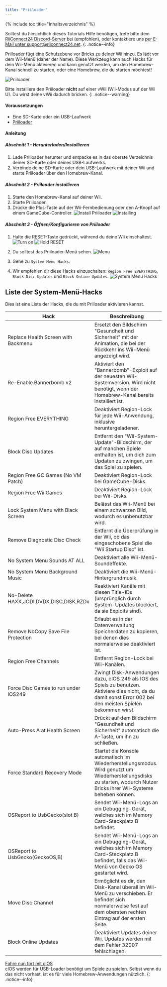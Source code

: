 ```yaml
---
title: "Priiloader"
---
```


{% include toc title="Inhaltsverzeichnis" %}

Solltest du hinsichtlich dieses Tutorials Hilfe benötigen, trete bitte dem [RiiConnect24 Discord-Server](https://discord.gg/b4Y7jfD) bei (empfohlen), oder kontaktiere uns [per E-Mail unter support@riiconnect24.net](mailto:support@riiconnect24.net).
{: .notice--info}

Priiloader fügt eine Schutzebene vor Bricks zu deiner Wii hinzu. Es lädt vor dem Wii-Menü (daher der Name). Diese Werkzeug kann auch Hacks für dein Wii-Menü aktivieren und kann genutzt werden, um den Homebrew-Kanal schnell zu starten, oder eine Homebrew, die du starten möchtest!

![Priiloader](/images/priiloader.jpg)

Bitte installiere den Priiloader **nicht** auf einer vWii (Wii-Modus auf der Wii U). Du wirst deine vWii dadurch bricken.
{: .notice--warning}

#### Voraussetzungen
* Eine SD-Karte oder ein USB-Laufwerk
* [Priiloader](/assets/files/Priiloader_v0_8_2.zip)

#### Anleitung
##### Abschnitt 1 - Herunterladen/Installieren

1. Lade Priiloader herunter und entpacke es in das oberste Verzeichnis deiner SD-Karte oder deines USB-Laufwerks.
2. Verbinde deine SD-Karte oder dein USB-Laufwerk mit deiner Wii und starte Priiloader über den Homebrew-Kanal.

##### Abschnitt 2 - Priiloader installieren

1. Starte den Homebrew-Kanal auf deiner Wii.
2. Starte Priiloader.
3. Drücke die Plus-Taste auf der Wii-Fernbedienung oder den A-Knopf auf einem GameCube-Controller. ![Install Priiloader](/images/Priiloader/2.png) ![Installing](/images/Priiloader/3.png)

##### Abschnitt 3 - Öffnen/Konfigurieren von Priiloader

1. Halte die RESET-Taste gedrückt, während du deine Wii einschaltest. ![Turn on](/images/Priiloader/5.jpg) ![Hold RESET](/images/Priiloader/4.jpg)

2. Du solltest das Priiloader-Menü sehen. ![Menu](/images/Priiloader/6.png)
3. Gehe zu `System Menu Hacks`.
4. Wir empfehlen dir diese Hacks einzuschalten: `Region Free EVERYTHING`, `Block Disc Updates` und `Block Online Updates`. ![System Menu Hacks](/images/Priiloader/7.png)

## Liste der System-Menü-Hacks

Dies ist eine Liste der Hacks, die du mit Priiloader aktivieren kannst.

| Hack                                    | Beschreibung                                                                                                                                                            |
| --------------------------------------- | ----------------------------------------------------------------------------------------------------------------------------------------------------------------------- |
| Replace Health Screen with Backmenu     | Ersetzt den Bildschirm "Gesundheit und Sicherheit" mit der Animation, die bei der Rückkehr ins Wii-Menü angezeigt wird.                                                 |
| Re-Enable Bannerbomb v2                 | Aktiviert den "Bannerbomb"-Exploit auf der neuesten Wii-Systemversion. Wird nicht benötigt, wenn der Homebrew-Kanal bereits installiert ist.                            |
| Region Free EVERYTHING                  | Deaktiviert Region-Lock für jede Wii-Anwendung, inklusive heruntergeladener.                                                                                            |
| Block Disc Updates                      | Entfernt den "Wii-System-Update"-Bildschirm, der auf manchen Spiele enthalten ist, um dich zum Updaten zu zwingen, um das Spiel zu spielen.                             |
| Region Free GC Games (No VM Patch)      | Deaktiviert Region-Lock bei GameCube-Disks.                                                                                                                             |
| Region Free Wii Games                   | Deaktiviert Region-Lock bei Wii-Disks.                                                                                                                                  |
| Lock System Menu with Black Screen      | Belässt das Wii-Menü bei einem schwarzen Bild, wodurch es unbenutzbar wird.                                                                                             |
| Remove Diagnostic Disc Check            | Entfernt die Überprüfung in der Wii, ob das eingeschobene Spiel die "Wii Startup Disc" ist.                                                                             |
| No System Menu Sounds AT ALL            | Deaktiviert alle Wii-Menü-Soundeffekte.                                                                                                                                 |
| No System Menu Background Music         | Deaktiviert die Wii-Menü-Hintergrundmusik.                                                                                                                              |
| No-Delete HAXX,JODI,DVDX,DISC,DISK,RZDx | Reaktiviert Kanäle mit diesen Title-IDs (ursprünglich durch System-Updates blockiert, da sie Exploits sind).                                                            |
| Remove NoCopy Save File Protection      | Erlaubt es in der Datenverwaltung Speicherdaten zu kopieren, bei denen dies normalerweise deaktiviert ist.                                                              |
| Region Free Channels                    | Entfernt Region-Lock bei Wii-Kanälen.                                                                                                                                   |
| Force Disc Games to run under IOS249    | Zwingt Disk-Anwendungen dazu, cIOS 249 als IOS des Spiels zu benutzen. Aktiviere dies nicht, da du damit sonst Error 002 bei den meisten Spielen bekommen wirst.        |
| Auto-Press A at Health Screen           | Drückt auf dem Bildschirm "Gesundheit und Sicherheit" automatisch die A-Taste, um ihn zu schließen.                                                                     |
| Force Standard Recovery Mode            | Startet die Konsole automatisch im Wiederherstellungsmodus. Wird genutzt um Wiederherstellungsdisks zu starten, wodurch Nutzer Bricks ihrer Wii-Systeme beheben können. |
| OSReport to UsbGecko(slot B)            | Sendet Wii-Menü-Logs an ein Debugging-Gerät, welches sich im Memory Card-Steckplatz B befindet.                                                                         |
| OSReport to UsbGecko(GeckoOS,B)         | Sendet Wii-Menü-Logs an ein Debugging-Gerät, welches sich im Memory Card-Steckplatz B befindet, falls das Wii-Menü von Gecko OS gestartet wird.                         |
| Move Disc Channel                       | Ermöglicht es dir, den Disk-Kanal überall im Wii-Menü zu verschieben. Er befindet sich normalerweise fest auf dem obersten rechten Eintrag auf der ersten Seite.        |
| Block Online Updates                    | Deaktiviert Updates deiner Wii. Updates werden mit dem Fehler 32007 fehlschlagen.                                                                                       |

[Fahre nun fort mit cIOS](cios)<br> cIOS werden für USB-Loader benötigt um Spiele zu spielen. Selbst wenn du das nicht vorhast, ist es für viele Homebrew-Anwendungen nützlich.
{: .notice--info}

